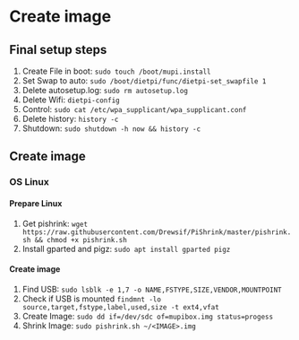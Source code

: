 # Create image

## Final setup steps

1. Create File in boot: ```sudo touch /boot/mupi.install```
1. Set Swap to auto: ```sudo /boot/dietpi/func/dietpi-set_swapfile 1```
1. Delete autosetup.log: ```sudo rm autosetup.log```
1. Delete Wifi: ```dietpi-config```
1. Control: ```sudo cat /etc/wpa_supplicant/wpa_supplicant.conf```
1. Delete history: ```history -c```
1. Shutdown: ```sudo shutdown -h now && history -c```

## Create image

### OS Linux

#### Prepare Linux

1. Get pishrink:
```wget https://raw.githubusercontent.com/Drewsif/PiShrink/master/pishrink.sh && chmod +x pishrink.sh```
1. Install gparted and pigz:
```sudo apt install gparted pigz```

#### Create image

1. Find USB:
```sudo lsblk -e 1,7 -o NAME,FSTYPE,SIZE,VENDOR,MOUNTPOINT```
1. Check if USB is mounted ```findmnt -lo source,target,fstype,label,used,size -t ext4,vfat```
1. Create Image:
```sudo dd if=/dev/sdc of=mupibox.img status=progess```
1. Shrink Image:
```sudo pishrink.sh ~/<IMAGE>.img```

